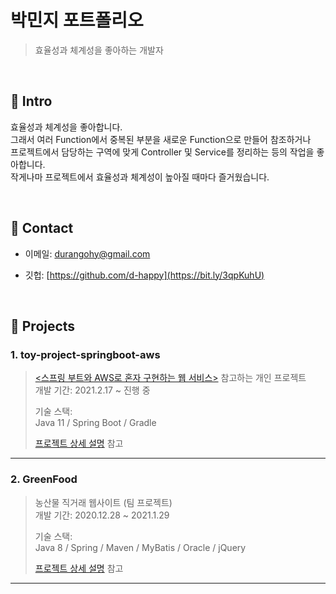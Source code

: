 # 박민지 포트폴리오
>효율성과 체계성을 좋아하는 개발자

</br>

## :gem: Intro
효율성과 체계성을 좋아합니다.  
그래서 여러 Function에서 중복된 부분을 새로운 Function으로 만들어 참조하거나   
프로젝트에서 담당하는 구역에 맞게 Controller 및 Service를 정리하는 등의 작업을 좋아합니다.  
작게나마 프로젝트에서 효율성과 체계성이 높아질 때마다 즐거웠습니다.

</br>

## :email: Contact
- 이메일: durangohy@gmail.com
<!-- - 블로그: [https://d-happy.github.io](https://bit.ly/37qkWd5) -->
- 깃헙: [https://github.com/d-happy](https://bit.ly/3qpKuhU)

</br>

## :file_folder: Projects
### 1. toy-project-springboot-aws
>[<스프링 부트와 AWS로 혼자 구현하는 웹 서비스>](https://www.aladin.co.kr/shop/wproduct.aspx?ItemId=218568947) 참고하는 개인 프로젝트  
>개발 기간: 2021.2.17 ~ 진행 중
>  
>기술 스택:  
>Java 11 / Spring Boot / Gradle
>  
>[프로젝트 상세 설명](https://bit.ly/3auS1GR) 참고
---
### 2. GreenFood
>농산물 직거래 웹사이트 (팀 프로젝트)  
>개발 기간: 2020.12.28 ~ 2021.1.29
>  
>기술 스택:  
>Java 8 / Spring / Maven / MyBatis / Oracle / jQuery
>  
>[프로젝트 상세 설명](https://bit.ly/3rZbDso) 참고
---
